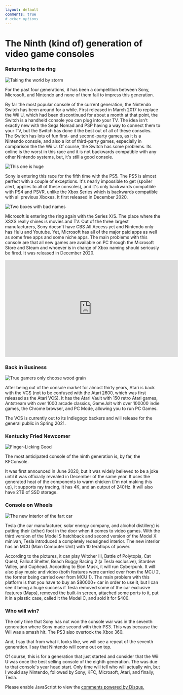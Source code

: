 ```yaml
---
layout: default
comments: true
# other options
---
```


# The Ninth (kind of) generation of video game consoles

### Returning to the ring

![Taking the world by storm](https://thatocelot.files.wordpress.com/2021/01/140007-games-review-nintendo-switch-review-image1-lp6zy9awm04066740693721624096.jpg?w=1024)

For the past four generations, it has been a competition between Sony, Microsoft, and Nintendo and none of them fail to impress this generation.

By far the most popular console of the current generation, the Nintendo Switch has been around for a while. First released in March 2017 to replace the Wii U, which had been discontinued for about a month at that point, the Switch is a handheld console you can plug into your TV. The idea isn't exactly new with the Sega Nomad and PSP having a way to connect them to your TV, but the Switch has done it the best out of all of these consoles. The Switch has lots of fun first- and second-party games, as it is a Nintendo console, and also a lot of third-party games, especially in comparison the the Wii U. Of course, the Switch has some problems. Its online is the worst in this race and it is not backwards compatible with any other Nintendo systems, but, it's still a good console.

![This one is huge](https://thatocelot.files.wordpress.com/2021/01/img-14212529761944947664402.jpg?w=1024)

Sony is entering this race for the fifth time with the PS5. The PS5 is almost perfect with a couple of exceptions. It's nearly impossible to get (spoiler alert, applies to all of these consoles), and it's only backwards compatible with PS4 and PSVR, unlike the Xbox Series which is backwards compatible with all previous Xboxes. It first released in December 2020.

![Two boxes with bad names](https://thatocelot.files.wordpress.com/2021/01/twarren_200909_4177_00306977393659145055158.jpg?w=1024)

Microsoft is entering the ring again with the Series X/S. The place where the XSXS really shines is movies and TV. Out of the three largest manufacturers, Sony doesn't have CBS All Access yet and Nintendo only has Hulu and Youtube. Yet, Microsoft has all of the major paid apps as well as some free apps and some niche apps. The main problems with this console are that all new games are available on PC through the Microsoft Store and Steam and whoever is in charge of Xbox naming should seriously be fired. It was released in December 2020.

<iframe width="560" height="315" src="https://www.youtube.com/embed/P9NbEWFnzZQ" title="YouTube video player" frameborder="0" allow="accelerometer; autoplay; clipboard-write; encrypted-media; gyroscope; picture-in-picture" allowfullscreen></iframe>

### Back in Business

![True gamers only choose wood grain](https://thatocelot.files.wordpress.com/2021/01/atari-vcs-800-onyx-all-in-system-bundle7219310638831545355.jpeg?w=1024)

After being out of the console market for almost thirty years, Atari is back with the VCS (not to be confused with the Atari 2600, which was first released as the Atari VCS). It has the Atari Vault with 150 retro Atari games, Antstream with over 1000 arcade classics, GameJolt with over 100000 indie games, the Chrome browser, and PC Mode, allowing you to run PC Games.

The VCS is currently out to its Indiegogo backers and will release for the general public in Spring 2021.

### Kentucky Fried Newcomer

![Finger-Licking Good](https://thatocelot.files.wordpress.com/2021/01/kfconsole24567615505721766330.jpg?w=1024)

The most anticipated console of the ninth generation is, by far, the KFConsole.

It was first announced in June 2020, but it was widely believed to be a joke until it was officially revealed in December of the same year. It uses the generated heat of the components to warm chicken (I'm not making this up), it supports ray tracing, it has 4K, and an output of 240Hz. It will also have 2TB of SSD storage.

### Console on Wheels

![The new interior of the fart car](https://thatocelot.files.wordpress.com/2021/01/center-display2886537857680801968.jpg?w=730)

Tesla (the car manufacturer, solar energy company, and alcohol distillery) is putting their (other) foot in the door when it comes to video games. With the third version of the Model S hatchback and second version of the Model X minivan, Tesla introduced a completely redesigned interior. The new interior has an MCU (Main Computer Unit) with 10 teraflops of power.

According to the pictures, it can play Witcher III, Battle of Polytopia, Cat Quest, Fallout Shelter, Beach Buggy Racing 2 (a Tesla exclusive), Stardew Valley, and Cuphead. According to Elon Musk, it will run Cyberpunk. It will also play music and video (both features were carried over from the MCU 2, the former being carried over from MCU 1). The main problem with this platform is that you have to buy an $80000+ car in order to use it, but I can see it being a huge success if Tesla removed some of the car exclusive features (Maps), removed the built-in screen, attached some ports to it, put it in a plastic case, called it the Model C, and sold it for $400. 

### Who will win?

The only time that Sony has not won the console war was in the seventh generation where Sony made second with their PS3. This was because the Wii was a smash hit. The PS3 also overtook the Xbox 360.

And, I say that from what it looks like, we will see a repeat of the seventh generation. I say that Nintendo will come out on top.

Of course, this is for a generation that just started and consider that the Wii U was once the best selling console of the eighth generation. The was due to that console's year head start. Only time will tell who will actually win, but I would say Nintendo, followed by Sony, KFC, Microsoft, Atari, and finally, Tesla.

<div id="disqus_thread"></div>
<script>
    /**
    *  RECOMMENDED CONFIGURATION VARIABLES: EDIT AND UNCOMMENT THE SECTION BELOW TO INSERT DYNAMIC VALUES FROM YOUR PLATFORM OR CMS.
    *  LEARN WHY DEFINING THESE VARIABLES IS IMPORTANT: https://disqus.com/admin/universalcode/#configuration-variables    */
    /*
    var disqus_config = function () {
    this.page.url = PAGE_URL;  // Replace PAGE_URL with your page's canonical URL variable
    this.page.identifier = PAGE_IDENTIFIER; // Replace PAGE_IDENTIFIER with your page's unique identifier variable
    };
    */
    (function() { // DON'T EDIT BELOW THIS LINE
    var d = document, s = d.createElement('script');
    s.src = 'https://thatocelot.disqus.com/embed.js';
    s.setAttribute('data-timestamp', +new Date());
    (d.head || d.body).appendChild(s);
    })();
</script>
<noscript>Please enable JavaScript to view the <a href="https://disqus.com/?ref_noscript">comments powered by Disqus.</a></noscript>
